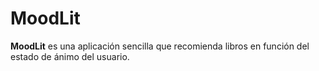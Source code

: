 
# MoodLit

**MoodLit** es una aplicación sencilla que recomienda libros en función del estado de ánimo del usuario.
